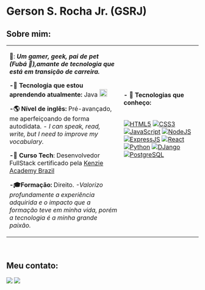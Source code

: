 <h1>Gerson S. Rocha Jr. (GSRJ)</h1>

<h2>Sobre mim:</h2>
<table>
    <tr>
      <td>
        <p>👤: <b><i>Um gamer, geek, pai de pet (Fubá 🐶),amante de tecnologia que está em transição de carreira.</i></b></p>
        <p><b>-🌱 Tecnologia que estou aprendendo atualmente:</b> Java <img alt="Java"  height="20" width="20"src="https://cdn.jsdelivr.net/gh/devicons/devicon/icons/java/java-original-wordmark.svg" />
 </p>
        <p><b>-🌎 Nível de inglês: </b>Pré-avançado, me aperfeiçoando de forma autodidata. <i> - I can speak, read, write, but I need to improve my vocabulary.</i> </p>
        <p><b>-📝 Curso Tech</b>: Desenvolvedor FullStack certificado pela <a href="https://kenzie.com.br/quem-somos?utm_medium=google-ads&campaignid=15853756022&device=c&creative=648094279880&adgroupid=137371409172&gclid=CjwKCAjwh8mlBhB_EiwAsztdBFeRHITtzeemboyiRbtiWO7pDsD4ROM26MhVPuE3LjyoxLvbRIobOhoCiCEQAvD_BwE&utm_term=kenzie%20academy&gad=1&utm_source=adwords&utm_campaign=%5BMQL%5DINSC-PER-2022-TERMOS-MARCA-SEARCH">Kenzie Academy Brazil</a> </p>
        <p><b>-🎓Formação:</b> Direito. <i>-Valorizo profundamente a experiência adquirida e o impacto que a formação teve em minha vida, porém a tecnologia é a minha grande paixão.</i></p>
      </td>
      <td>
      <p><b>- 🤖 Tecnologias que conheço:</b></p>
      <br>  
<a href="https://github.com/GSRJ"><img alt="HTML5" src="https://img.shields.io/badge/HTML5-E34F26?style=for-the-badge&logo=html5&logoColor=white"></a>
<a href="https://github.com/GSRJ"><img alt="CSS3" src="https://img.shields.io/badge/CSS3-1572B6?style=for-the-badge&logo=css3&logoColor=white"></a>
<a href="https://github.com/GSRJ"><img alt="JavaScript" src="https://img.shields.io/badge/JavaScript-323330?style=for-the-badge&logo=javascript&logoColor=F7DF1E"></a>
<a href="https://github.com/GSRJ"><img alt="NodeJS" src="https://img.shields.io/badge/Node.js-43853D?style=for-the-badge&logo=node.js&logoColor=white"></a>
<a href="https://github.com/GSRJ"><img alt="ExpressJS" src="https://img.shields.io/badge/Express.js-404D59?style=for-the-badge"></a>
<a href="https://github.com/GSRJ"><img alt="React" src="https://img.shields.io/badge/React-20232A?style=for-the-badge&logo=react&logoColor=61DAFB"></a>
<a href="https://github.com/GSRJ"><img alt="Python" src="https://img.shields.io/badge/Python-14354C?style=for-the-badge&logo=python&logoColor=white"></a>
<a href="https://github.com/GSRJ"><img alt="DJango" src="https://img.shields.io/badge/Django-092E20?style=for-the-badge&logo=django&logoColor=white"></a>
<a href="https://github.com/GSRJ"><img alt="PostgreSQL" src="https://img.shields.io/badge/PostgreSQL-316192?style=for-the-badge&logo=postgresql&logoColor=white"></a>
           <br> <br>  <br> <br>  <br> <br>
      </td>
    </tr>
    </tr>
</table>

<br>

<h2>Meu contato:</h2>
<div> 
  <a href = "mailto:gerson.contato@outlook.com"><img src="https://img.shields.io/badge/Microsoft_Outlook-0078D4?style=for-the-badge&logo=microsoft-outlook&logoColor=white" target="_blank"></a>
  <a href="https://www.linkedin.com/in/perfildogerson" target="_blank"><img src="https://img.shields.io/badge/-LinkedIn-%230077B5?style=for-the-badge&logo=linkedin&logoColor=white" target="_blank"></a> 
</div>

<!--[![Top Langs](https://github-readme-stats.vercel.app/api/top-langs/?username=GSRJ&langs_count=10&layout=donut)](https://github.com/anuraghazra/github-readme-stats)--!>
<!--[![Anurag's GitHub stats](https://github-readme-stats.vercel.app/api?username=GSRJ&hide=stars,issues,contribs&show=reviews,discussions_started,discussions_answered)](https://github.com/anuraghazra/github-readme-stats)--!>


